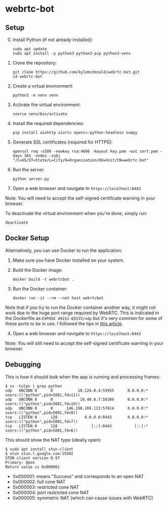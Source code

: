 # webrtc-bot

## Setup

0. Install Python (if not already installed):

   ```
   sudo apt update
   sudo apt install -y python3 python3-pip python3-venv
   ```

1. Clone the repository:
   ```
   git clone https://github.com/kylemcdonald/webrtc-bot.git
   cd webrtc-bot
   ```

2. Create a virtual environment:
   ```
   python3 -m venv venv
   ```

3. Activate the virtual environment:
   ```
   source venv/bin/activate
   ```

4. Install the required dependencies:
   ```
   pip install aiohttp aiortc opencv-python-headless numpy
   ```

5. Generate SSL certificates (required for HTTPS):
   ```
   openssl req -x509 -newkey rsa:4096 -keyout key.pem -out cert.pem -days 365 -nodes -subj "/C=US/ST=State/L=City/O=Organization/OU=Unit/CN=webrtc-bot"
   ```

6. Run the server:
   ```
   python server.py
   ```

7. Open a web browser and navigate to `https://localhost:8443`

Note: You will need to accept the self-signed certificate warning in your browser.

To deactivate the virtual environment when you're done, simply run:
```
deactivate
```

## Docker Setup

Alternatively, you can use Docker to run the application:

1. Make sure you have Docker installed on your system.

2. Build the Docker image:
   ```
   docker build -t webrtcbot .
   ```

3. Run the Docker container:
   ```
   docker run -it --rm --net host webrtcbot
   ```

Note that if you try to run the Docker container another way, it might not work due to the huge port range required by WebRTC. This is indicated in the Dockerfile as `EXPOSE 49152-65535/udp` but it's very common for some of these ports to be in use. I followed the tips in [this article](https://flashphoner.com/load-webrtc-with-containers-or-how-i-ran-wcs-in-docker/).

4. Open a web browser and navigate to `https://localhost:8443`

Note: You will still need to accept the self-signed certificate warning in your browser.

## Debugging

This is how it should look when the app is running and processing frames:

```
$ ss -tulpn | grep python
udp   UNCONN 0      0           10.124.0.4:55955      0.0.0.0:*    users:(("python",pid=5081,fd=11))
udp   UNCONN 0      0            10.48.0.7:56389      0.0.0.0:*    users:(("python",pid=5081,fd=10))
udp   UNCONN 0      0      146.190.169.113:57614      0.0.0.0:*    users:(("python",pid=5081,fd=9))
tcp   LISTEN 0      128            0.0.0.0:8443       0.0.0.0:*    users:(("python",pid=5081,fd=7))
tcp   LISTEN 0      128               [::]:8443          [::]:*    users:(("python",pid=5081,fd=6))
```

This should show the NAT type (ideally open):

```
$ sudo apt install stun-client
$ stun stun.l.google.com:19302
STUN client version 0.97
Primary: Open
Return value is 0x000001
```

- 0x000001: means "Success" and corresponds to an open NAT
- 0x000002: full cone NAT
- 0x000003: restricted cone NAT
- 0x000004: port restricted cone NAT
- 0x000005: symmetric NAT (which can cause issues with WebRTC)